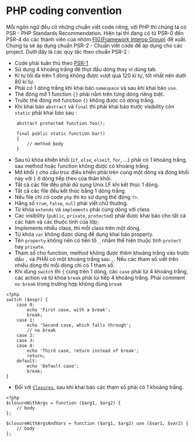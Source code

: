# PHP coding convention
Mỗi ngôn ngữ đều có những chuẩn viết code riêng, với PHP thì chúng ta có PSR - PHP Standards Recommendation.
Hiện tại thì đang có từ PSR-0 đến PSR-4 do các thành viên của nhóm [FIG(Framework Interop Group)](http://www.php-fig.org/) đề xuất. Chúng ta sẽ áp
 dụng chuẩn PSR-2 - Chuẩn viết code để áp dụng cho các project. Dưới đây là các quy tắc theo chuẩn PSR-2 :
- Code phải tuân thủ theo [PSR-1](https://github.com/php-fig/fig-standards/blob/master/accepted/PSR-1-basic-coding-standard.md)
- Sử dụng 4 khoảng trắng đê thụt đầu dòng thay vì dùng tab.
- Kí tự tối đa trên 1 dòng không được vượt quá 120 kí tự, tốt nhất nên dưới 80 kí tự.
- Phải có 1 dòng trắng khi khai báo `namespace` và sau khi khai báo `use`.
- Thẻ đóng mở 1 function `{}` phải nằm trên từng dòng riêng biệt.
- Trước thẻ đóng mở function `{}` không được có dòng trắng.
- Khi khai báo `abstract` và `final` thì phải khai báo trước visibility còn `static` phải khai báo sau : 
```
    abstract protected function foo();
  
    final public static function bar()
    {
        // method body
    }
```
- Sau từ khóa khiển khối (`if`, `else`, `elseif`, `for`, ...) phải có 1 khoảng trắng, sau method hoặc function không được có khoảng trắng.
- Mở khối `{` cho cấu trúc điều khiển phải trên cùng một dòng và đóng khối này với `}`  ở dòng tiếp theo của thân khối.
- Tất cả các file đều phải dử sụng Unix LF khi kết thúc 1 dòng.
- Tất cả các file đều kết thúc bằng 1 dòng trắng.
- Nếu file chỉ có code `php` thì ko sử dụng thẻ đóng `?>`.
- Hằng số `true`, `false`, `null` phải viết chữ thường. 
- Từ khóa `extends` và `implements` phải cùng dòng với class
- Các visibility (`public`, `private`, `protected`) phải được khai báo cho tất cả các hàm và các thuộc tính của lớp;
- Implements nhiều class, thì mỗi class trên một dòng.
- Từ khóa `var` không được dùng để dụng khai báo property.
- Tên `property` không nên có tiền tố `_` nhằm thể hiện thuộc tính `protect` hay `private`.
- Tham số cho function, method không được thêm khoảng trắng vào trước dấu `,` và PHẢI có một khoảng trắng sau `,`. 
Nếu các tham số viết trên nhiều dòng thì mỗi dòng chỉ có 1 tham số.
- Khi dùng `switch` thì `{` cùng trên 1 dòng, các `case` phải lùi 4 khoảng trắng, các action và từ khóa `break` phải lùi tiếp 4 khoảng trắng. 
Phải comment `no break` trong trường hợp không dùng `break`
```
<?php
switch ($expr) {
    case 0:
        echo 'First case, with a break';
        break;
    case 1:
        echo 'Second case, which falls through';
        // no break
    case 2:
    case 3:
    case 4:
        echo 'Third case, return instead of break';
        return;
    default:
        echo 'Default case';
        break;
}
```
- Đối với [`Closures`](http://php.net/manual/en/class.closure.php), sau khi khai báo các tham số phải có 1 khoảng trắng.
```
<?php
$closureWithArgs = function ($arg1, $arg2) {
    // body
};

$closureWithArgsAndVars = function ($arg1, $arg2) use ($var1, $var2) {
    // body
};
```